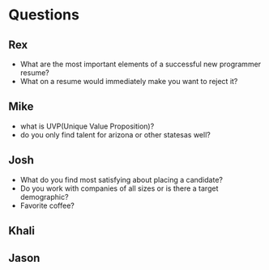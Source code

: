 # Questions

## Rex
- What are the most important elements of a successful new programmer resume?
- What on a resume would immediately make you want to reject it?

## Mike
- what is UVP(Unique Value Proposition)?
- do you only find talent for arizona or other statesas well?

## Josh
- What do you find most satisfying about placing a candidate?
- Do you work with companies of all sizes or is there a target demographic?
- Favorite coffee?

## Khali


## Jason
